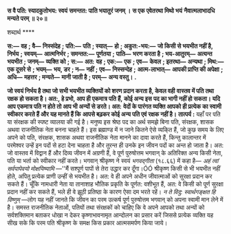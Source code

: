 **स वै पति: स्यादकुतोभय: स्वयं** **समन्तत: पाति भयातुरं जनम् ।** **स एक एवेतरथा मिथो भयं** **नैवात्मलाभादधि मन्यते परम् ॥ २०॥** 

शब्दार्थ **** 

**स:—** **वह** **; वै—** **निस्संदेह** **; पति:—** **पति** **; स्यात्—** **हो** **; अकुत:-भय:—** **जो किसी से भयभीत नहीं है, निर्भय** **; स्वयम्—** **आत्मनिर्भर** **; समन्तत:—** **पूर्णतया** **; पाति—** **भरण करता है** **; भय-आतुरम्—** **अत्यन्त भयभीत** **; जनम्—** **व्यक्ति को** **; स:—** **अत:** **वह** **; एक:—** **एक** **; एव—** **केवल** **; इतरथा—** **अन्यथा** **; मिथ:—** **एक दूसरे से** **; भयम्—** **भय, डर** **; न—** **नहीं** **; एव—** **निस्सन्देह** **;** **आत्म-लाभात्—** **आपकी प्राप्ति की अपेक्षा** **; अधि—** **महत्तर** **; मन्यते—** **मानी जाती है** **; परम्—** **अन्य वस्तु।** **.** 

**जो स्वयं निर्भय है तथा जो सभी भयभीत व्यक्तियों को शरण प्रदान करता है, केवल वही** **वास्तव में पति तथा रक्षक हो सकता है। अत:, हे प्रभो, आप ही एकमात्र पति हैं, कोई अन्य इस** **पद का भागी नहीं हो सकता। यदि आप एकमात्र पति न होते तो आप भी अन्यों से डरते। अत:** **वेदों के पारंगत व्यक्ति आपको ही प्रत्येक का स्वामी स्वीकार करते हैं और यह मानते हैं कि** **आपसे बढ़कर कोई अन्य पति एवं रक्षक नहीं है।** **तात्पर्य :** यहाँ पर पति या संरक्षक की स्पष्ट व्यालया की गई है। मनुष्य इस श्रेष्ठ पद का अर्थ समझे बिना पति, संरक्षक, शासक अथवा राजनीतिक नेता बनना चाहते हैं। इस ब्रह्माण्ड में न जाने कितने ऐसे व्यकि्त हैं, जो कुछ समय के लिए अपने को पति, संरक्षक, शासक अथवा राजनीतिक नेता मानने का दावा करते हैं, किन्तु कालान्तर में परमेश्वर उन्हें इन पदों से हटा देना चाहता है और तुरन्त ही उनके इन जीवन पदों का अन्त हो जाता है। अत: जो वास्तव में विद्वान हैं और दिव्य जीवन में अग्रणी हैं, वे पूर्ण पुरुषोत्तम भगवान् के अतिरिक्त अन्य किसी नेता, पति या भर्ता को स्वीकार नहीं करते। भगवान् श्रीकृष्ण ने स्वयं *भगवद्गीता* (१८.६६) में कहा है— *अहं त्वां सर्वपापेवयो* *मोक्षयिष्यामि* —''मैं सश्पूर्ण पापों से तेरा उद्धार कर दूँगा।ÓÓ श्रीकृष्ण किसी से भी भयभीत नहीं होते, अपितु प्रत्येक प्राणी उन्हीं से भयभीत है। अत: वे ही अपने अधीन जीवात्माओं को सुरक्षा प्रदान कर सकते हैं। चूँकि नामधारी नेता या तानाशाह भौतिक प्रकृति के पूर्णत: वशीभूत हैं, अत: वे किसी को पूर्ण सुरक्षा प्रदान नहीं कर सकते हैं, भले ही वे झूठी प्रतिष्ठा के कारण ऐसा दम भरते रहें। *न ते विदु:* *स्वार्थगङ्क्षत हि विष्णुम्* —लोग यह नहीं जानते कि जीवन का परम उत्कर्ष पूर्ण पुरुषोत्तम भगवान् को अपना स्वामी मान लेने में है। समस्त राजनीतिक नेताओं, पतियों तथा संरक्षकों को चाहिए कि वे अपने आपको तथा अन्यों को सर्वशक्तिमान बताकर धोखा न देकर कृष्णाभावनामृत आन्दोलन का प्रसार करें जिससे प्रत्येक व्यक्ति यह सीख सके कि परम पति श्रीकृष्ण के समक्ष किस प्रकार आत्मसमर्पण किया जाये।  